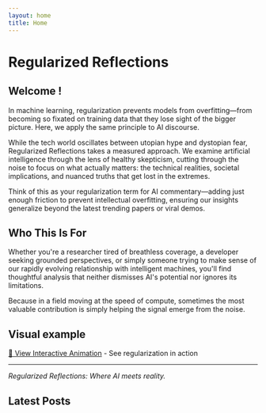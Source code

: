 ```yaml
---
layout: home
title: Home
---
```


# Regularized Reflections

## Welcome !

In machine learning, regularization prevents models from overfitting—from becoming so fixated on training data that they lose sight of the bigger picture. Here, we apply the same principle to AI discourse.

While the tech world oscillates between utopian hype and dystopian fear, Regularized Reflections takes a measured approach. We examine artificial intelligence through the lens of healthy skepticism, cutting through the noise to focus on what actually matters: the technical realities, societal implications, and nuanced truths that get lost in the extremes.

Think of this as your regularization term for AI commentary—adding just enough friction to prevent intellectual overfitting, ensuring our insights generalize beyond the latest trending papers or viral demos.

## Who This Is For

Whether you're a researcher tired of breathless coverage, a developer seeking grounded perspectives, or simply someone trying to make sense of our rapidly evolving relationship with intelligent machines, you'll find thoughtful analysis that neither dismisses AI's potential nor ignores its limitations.

Because in a field moving at the speed of compute, sometimes the most valuable contribution is simply helping the signal emerge from the noise.

## Visual example

[🎯 View Interactive Animation](animation.html) - See regularization in action

---

*Regularized Reflections: Where AI meets reality.*

## Latest Posts
